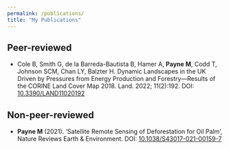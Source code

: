 ```yaml
---
permalink: /publications/
title: "My Publications"
---
```


## Peer-reviewed
-   Cole B, Smith G, de la Barreda-Bautista B, Hamer A, **Payne M**, Codd T, Johnson SCM, Chan LY, Balzter H. Dynamic Landscapes in the UK Driven by Pressures from Energy Production and Forestry—Results of the CORINE Land Cover Map 2018. Land. 2022; 11(2):192. DOI: [10.3390/LAND11020192](https://www.mdpi.com/2073-445X/11/2/192)
 

## Non-peer-reviewed
-   **Payne M** (2021). ‘Satellite Remote Sensing of Deforestation for Oil Palm’, Nature Reviews Earth & Environment. DOI: [10.1038/S43017-021-00159-7](https://www.nature.com/articles/s43017-021-00159-7)

